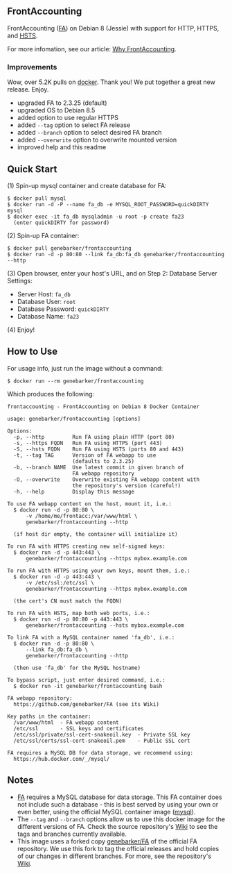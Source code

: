 ## FrontAccounting

FrontAccounting ([FA][1]) on Debian 8 (Jessie) with support for HTTP, HTTPS, and [HSTS][2].

For more infomation, see our article: [Why FrontAccounting][6].

### Improvements

Wow, over 5.2K pulls on [docker][7]. Thank you! We put together a great new release. Enjoy.

- upgraded FA to 2.3.25 (default)
- upgraded OS to Debian 8.5
- added option to use regular HTTPS
- added `--tag` option to select FA release
- added `--branch` option to select desired FA branch
- added `--overwrite` option to overwrite mounted version
- improved help and this readme

## Quick Start

(1) Spin-up mysql container and create database for FA:

```text
$ docker pull mysql
$ docker run -d -P --name fa_db -e MYSQL_ROOT_PASSWORD=quickDIRTY mysql 
$ docker exec -it fa_db mysqladmin -u root -p create fa23
  (enter quickDIRTY for password)
```

(2) Spin-up FA container:

```text
$ docker pull genebarker/frontaccounting
$ docker run -d -p 80:80 --link fa_db:fa_db genebarker/frontaccounting --http
```

(3) Open browser, enter your host's URL, and on Step 2: Database Server Settings:

- Server Host: `fa_db`
- Database User: `root`
- Database Password: `quickDIRTY`
- Database Name: `fa23`

(4) Enjoy!

## How to Use

For usage info, just run the image without a command:

```text
$ docker run --rm genebarker/frontaccounting
```

Which produces the following:

```text
frontaccounting - FrontAccounting on Debian 8 Docker Container

usage: genebarker/frontaccounting [options]

Options:
  -p, --http         Run FA using plain HTTP (port 80)
  -s, --https FQDN   Run FA using HTTPS (port 443)
  -S, --hsts FQDN    Run FA using HSTS (ports 80 and 443)
  -t, --tag TAG      Version of FA webapp to use
                     (defaults to 2.3.25)
  -b, --branch NAME  Use latest commit in given branch of
                     FA webapp repository
  -O, --overwrite    Overwrite existing FA webapp content with
                     the repository's version (careful!)
  -h, --help         Display this message

To use FA webapp content on the host, mount it, i.e.:
  $ docker run -d -p 80:80 \
      -v /home/me/frontacc:/var/www/html \
      genebarker/frontaccounting --http

  (if host dir empty, the container will initialize it)

To run FA with HTTPS creating new self-signed keys:
  $ docker run -d -p 443:443 \
      genebarker/frontaccounting --https mybox.example.com

To run FA with HTTPS using your own keys, mount them, i.e.:
  $ docker run -d -p 443:443 \
      -v /etc/ssl:/etc/ssl \
      genebarker/frontaccounting --https mybox.example.com

  (the cert's CN must match the FQDN)

To run FA with HSTS, map both web ports, i.e.:
  $ docker run -d -p 80:80 -p 443:443 \
      genebarker/frontaccounting --hsts mybox.example.com

To link FA with a MySQL container named 'fa_db', i.e.:
  $ docker run -d -p 80:80 \
      --link fa_db:fa_db \
      genebarker/frontaccounting --http

  (then use 'fa_db' for the MySQL hostname)

To bypass script, just enter desired command, i.e.:
  $ docker run -it genebarker/frontaccounting bash

FA webapp repository:
  https://github.com/genebarker/FA (see its Wiki)

Key paths in the container:
  /var/www/html  - FA webapp content
  /etc/ssl       - SSL keys and certificates
  /etc/ssl/private/ssl-cert-snakeoil.key  - Private SSL key
  /etc/ssl/certs/ssl-cert-snakeoil.pem    - Public SSL cert

FA requires a MySQL DB for data storage, we recommend using:
  https://hub.docker.com/_/mysql/
```

## Notes

- [FA][1] requires a MySQL database for data storage. This FA container does not include such a database - this is best served by using your own or even better, using the official MySQL container image ([mysql][3]).
- The `--tag` and `--branch` options allow us to use this docker image for the different versions of FA. Check the source repository's [Wiki][5] to see the tags and branches currently available.
- This image uses a forked copy [genebarker/FA][4] of the official FA repository. We use this fork to tag the official releases and hold copies of our changes in different branches. For more, see the repository's [Wiki][5].

[1]: http://frontaccounting.com/fawiki/
[2]: http://en.wikipedia.org/wiki/HTTP_Strict_Transport_Security
[3]: https://hub.docker.com/_/mysql/
[4]: https://github.com/genebarker/FA
[5]: https://github.com/genebarker/FA/wiki
[6]: http://architect.madman.com/2015/04/why-frontaccounting.html 
[7]: https://hub.docker.com/r/genebarker/frontaccounting/
